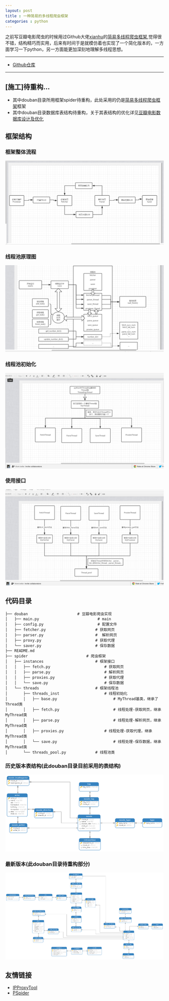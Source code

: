 ```yaml
---
layout: post
title : 一种简易的多线程爬虫框架
categories : python
---
```




之前写豆瓣电影爬虫的时候用过Github大佬[xianhu](https://github.com/xianhu)的[简易多线程爬虫框架](https://github.com/xianhu/PSpider),觉得很不错，结构精巧而实用，后来有时间于是就模仿着也实现了一个简化版本的，一方面学习一下python，另一方面能更加深刻地理解多线程思想。

------

- [Github仓库](https://github.com/humingk/douban_movie_spider)

------

## [施工]待重构...

- 其中douban目录所用框架spider待重构，此处采用的仍是[简易多线程爬虫框架](https://github.com/xianhu/PSpider)框架
- 其中douban目录数据库表结构待重构，关于其表结构的优化详见[豆瓣电影数据库设计及优化](https://humingk.github.io/mysql-douban_movie/)

## 框架结构

### 框架整体流程

![](../img/spider/process.png)

### 线程池原理图

![](../img/spider/thread_pool.png)

### 线程池初始化

![](../img/spider/thread_inst.png)

### 使用接口

![](../img/spider/instances.png)

## 代码目录

```
├── douban						# 豆瓣电影爬虫实现
│   ├── main.py							 # main
│   ├── config.py						 # 配置文件
│   ├── fetcher.py						# 获取网页 
│   ├── parser.py						#  解析网页
│   ├── proxy.py						# 获取代理
│   └── saver.py						# 保存数据
├── README.md
├── spider							# 爬虫框架
│   ├── instances						# 框架接口
│   │   ├── fetch.py						# 获取网页
│   │   ├── parse.py						# 解析网页
│   │   ├── proxies.py						# 获取代理
│   │   └── save.py							# 保存数据
│   └── threads							# 框架线程池
│       ├── threads_inst					# 线程初始化
│       │   ├── base.py							# MyThread基类，继承了Thread类
│       │   ├── fetch.py						# 线程处理-获取网页，继承MyThread类
│       │   ├── parse.py						# 线程处理-解析网页，继承MyThread类
│       │   ├── proxies.py					# 线程处理-获取代理，继承MyThread类
│       │   └── save.py							# 线程处理-保存数据，继承MyThread类
│       └── threads_pool.py				# 线程池类
```

### 历史版本表结构(此douban目录目前采用的表结构)

![](../img/mysql/sql_er_1.0.png)

### 最新版本(此douban目录待重构部分)

![](../img/mysql/sql_er_2.0.png)

## 友情链接

- [IPProxyTool](https://github.com/awolfly9/IPProxyTool)
- [PSpider](https://github.com/xianhu/PSpider)

